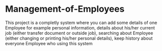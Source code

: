 # Management-of-Employees
This project is a completly system where you can add some details of one Employee for example personal information, details about his/her current job (either transfer document or outside job), searching about Employee (either changing or printing his/her personal details), keep history about everyone Employee who using this system  
